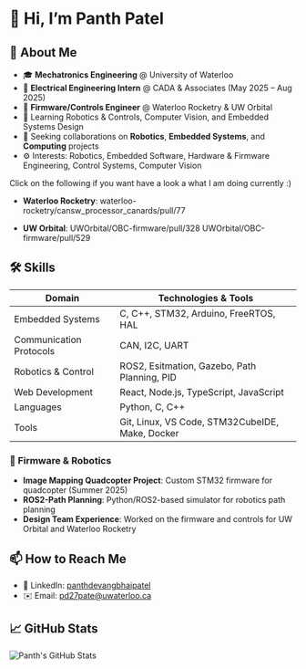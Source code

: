 # 👋 Hi, I’m Panth Patel

## 📖 About Me
- 🎓 **Mechatronics Engineering** @ University of Waterloo
- 💼 **Electrical Engineering Intern** @ CADA & Associates (May 2025 – Aug 2025)
- 🤖 **Firmware/Controls Engineer** @ Waterloo Rocketry & UW Orbital
- 🌱 Learning Robotics & Controls, Computer Vision, and Embedded Systems Design
- 👯 Seeking collaborations on **Robotics**, **Embedded Systems**, and **Computing** projects
- ⚙️ Interests: Robotics, Embedded Software, Hardware & Firmware Engineering, Control Systems, Computer Vision

Click on the following if you want have a look a what I am doing currently :)

- **Waterloo Rocketry**: waterloo-rocketry/cansw_processor_canards/pull/77
  
- **UW Orbital**: UWOrbital/OBC-firmware/pull/328
                  UWOrbital/OBC-firmware/pull/529

## 🛠️ Skills
| **Domain**               | **Technologies & Tools**                       |
|--------------------------|------------------------------------------------|
| Embedded Systems         | C, C++, STM32, Arduino, FreeRTOS, HAL          |
| Communication Protocols  | CAN, I2C, UART                                 |
| Robotics & Control       | ROS2, Esitmation, Gazebo, Path Planning, PID   |
| Web Development          | React, Node.js, TypeScript, JavaScript         |
| Languages                | Python, C, C++                                 |
| Tools                    | Git, Linux, VS Code, STM32CubeIDE, Make, Docker|

### 📡 Firmware & Robotics
- **Image Mapping Quadcopter Project**: Custom STM32 firmware for quadcopter (Summer 2025)
- **ROS2-Path Planning**: Python/ROS2-based simulator for robotics path planning
- **Design Team Experience**: Worked on the firmware and controls for UW Orbital and Waterloo Rocketry


## 📫 How to Reach Me
- 🔗 LinkedIn: [panthdevangbhaipatel](https://www.linkedin.com/in/panthdevangbhaipatel)
- ✉️ Email: pd27pate@uwaterloo.ca

## 📈 GitHub Stats
![Panth's GitHub Stats](https://github-readme-stats.vercel.app/api?username=panthpatel2016&show_icons=true&theme=default)

